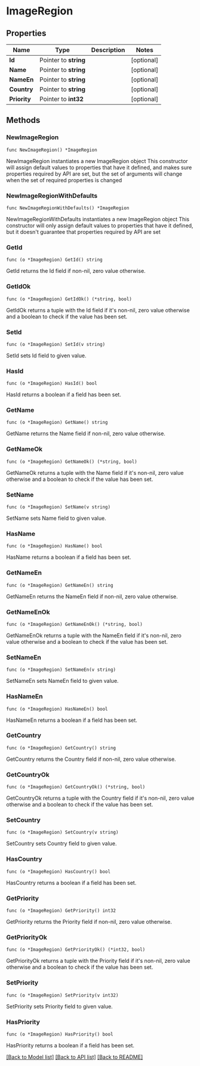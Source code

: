# ImageRegion

## Properties

Name | Type | Description | Notes
------------ | ------------- | ------------- | -------------
**Id** | Pointer to **string** |  | [optional] 
**Name** | Pointer to **string** |  | [optional] 
**NameEn** | Pointer to **string** |  | [optional] 
**Country** | Pointer to **string** |  | [optional] 
**Priority** | Pointer to **int32** |  | [optional] 

## Methods

### NewImageRegion

`func NewImageRegion() *ImageRegion`

NewImageRegion instantiates a new ImageRegion object
This constructor will assign default values to properties that have it defined,
and makes sure properties required by API are set, but the set of arguments
will change when the set of required properties is changed

### NewImageRegionWithDefaults

`func NewImageRegionWithDefaults() *ImageRegion`

NewImageRegionWithDefaults instantiates a new ImageRegion object
This constructor will only assign default values to properties that have it defined,
but it doesn't guarantee that properties required by API are set

### GetId

`func (o *ImageRegion) GetId() string`

GetId returns the Id field if non-nil, zero value otherwise.

### GetIdOk

`func (o *ImageRegion) GetIdOk() (*string, bool)`

GetIdOk returns a tuple with the Id field if it's non-nil, zero value otherwise
and a boolean to check if the value has been set.

### SetId

`func (o *ImageRegion) SetId(v string)`

SetId sets Id field to given value.

### HasId

`func (o *ImageRegion) HasId() bool`

HasId returns a boolean if a field has been set.

### GetName

`func (o *ImageRegion) GetName() string`

GetName returns the Name field if non-nil, zero value otherwise.

### GetNameOk

`func (o *ImageRegion) GetNameOk() (*string, bool)`

GetNameOk returns a tuple with the Name field if it's non-nil, zero value otherwise
and a boolean to check if the value has been set.

### SetName

`func (o *ImageRegion) SetName(v string)`

SetName sets Name field to given value.

### HasName

`func (o *ImageRegion) HasName() bool`

HasName returns a boolean if a field has been set.

### GetNameEn

`func (o *ImageRegion) GetNameEn() string`

GetNameEn returns the NameEn field if non-nil, zero value otherwise.

### GetNameEnOk

`func (o *ImageRegion) GetNameEnOk() (*string, bool)`

GetNameEnOk returns a tuple with the NameEn field if it's non-nil, zero value otherwise
and a boolean to check if the value has been set.

### SetNameEn

`func (o *ImageRegion) SetNameEn(v string)`

SetNameEn sets NameEn field to given value.

### HasNameEn

`func (o *ImageRegion) HasNameEn() bool`

HasNameEn returns a boolean if a field has been set.

### GetCountry

`func (o *ImageRegion) GetCountry() string`

GetCountry returns the Country field if non-nil, zero value otherwise.

### GetCountryOk

`func (o *ImageRegion) GetCountryOk() (*string, bool)`

GetCountryOk returns a tuple with the Country field if it's non-nil, zero value otherwise
and a boolean to check if the value has been set.

### SetCountry

`func (o *ImageRegion) SetCountry(v string)`

SetCountry sets Country field to given value.

### HasCountry

`func (o *ImageRegion) HasCountry() bool`

HasCountry returns a boolean if a field has been set.

### GetPriority

`func (o *ImageRegion) GetPriority() int32`

GetPriority returns the Priority field if non-nil, zero value otherwise.

### GetPriorityOk

`func (o *ImageRegion) GetPriorityOk() (*int32, bool)`

GetPriorityOk returns a tuple with the Priority field if it's non-nil, zero value otherwise
and a boolean to check if the value has been set.

### SetPriority

`func (o *ImageRegion) SetPriority(v int32)`

SetPriority sets Priority field to given value.

### HasPriority

`func (o *ImageRegion) HasPriority() bool`

HasPriority returns a boolean if a field has been set.


[[Back to Model list]](../README.md#documentation-for-models) [[Back to API list]](../README.md#documentation-for-api-endpoints) [[Back to README]](../README.md)


